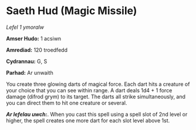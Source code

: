 # Saeth Hud (Magic Missile)

*Lefel 1 ymoralw*

**Amser Hudo:** 1 acsiwn

**Amrediad:** 120 troedfedd

**Cydrannau:** G, S

**Parhad:** Ar unwaith

You create three glowing darts of magical force. Each dart hits a creature of your choice that you can see within range. A dart deals 1d4 + 1 force damage (difrod grym) to its target. The darts all strike simultaneously, and you can direct them to hit one creature or several.

***Ar lefelau uwch:***. When you cast this spell using a spell slot of 2nd level or higher, the spell creates one more dart for each slot level above 1st.